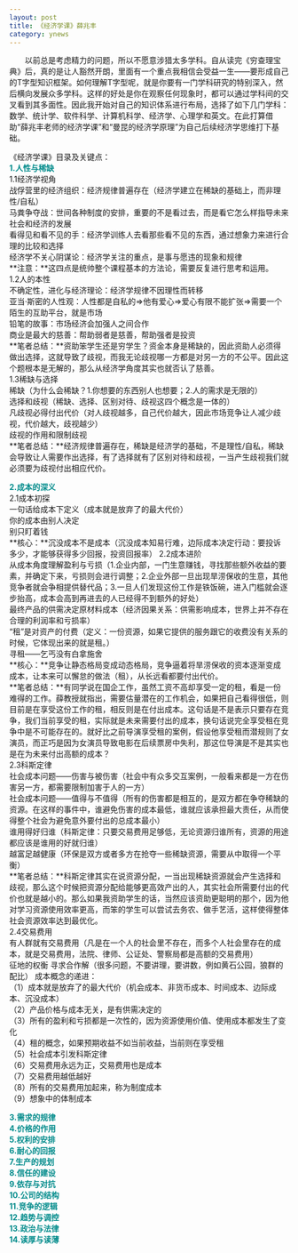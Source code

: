 ```yaml
---
layout: post
title: 《经济学课》薛兆丰
category: ynews
---
```


&emsp;&emsp;以前总是考虑精力的问题，所以不愿意涉猎太多学科。自从读完《穷查理宝典》后，真的是让人豁然开朗，里面有一个重点我相信会受益一生——要形成自己的T字型知识框架。如何理解T字型呢，就是你要有一门学科研究的特别深入，然后横向发展众多学科。这样的好处是你在观察任何现象时，都可以通过学科间的交叉看到其多面性。因此我开始对自己的知识体系进行布局，选择了如下几门学科：数学、统计学、软件科学、计算机科学、经济学、心理学和英文。在此打算借助“薛兆丰老师的经济学课”和“曼昆的经济学原理”为自己后续经济学思维打下基础。                

《经济学课》目录及关键点：                  
**<span style="color:#008B8B;">1.人性与稀缺</span>**               
1.1经济学视角       
战俘营里的经济组织：经济规律普遍存在（经济学建立在稀缺的基础上，而非理性/自私）          
马粪争夺战：世间各种制度的安排，重要的不是看过去，而是看它怎么样指导未来社会和经济的发展            
看得见和看不见的手：经济学训练人去看那些看不见的东西，通过想象力来进行合理的比较和选择              
经济学不关心阴谋论：经济学关注的重点，是事与愿违的现象和规律         
**注意：**这四点是统帅整个课程基本的方法论，需要反复进行思考和运用。      
1.2人的本性        
不确定性，进化与经济理论：经济学规律不因理性而转移            
亚当·斯密的人性观：人性都是自私的=>他有爱心=>爱心有限不能扩张=>需要一个陌生的互助平台，就是市场                   
铅笔的故事：市场经济会加强人之间合作               
商业是最大的慈善：帮助弱者是慈善，帮助强者是投资            
**笔者总结：**资助笨学生还是穷学生？资金本身是稀缺的，因此资助人必须得做出选择，这就导致了歧视，而我无论歧视哪一方都是对另一方的不公平。因此这个题根本是无解的，那么从经济学角度其实也就否认了慈善。           
1.3稀缺与选择          
稀缺（为什么会稀缺？1.你想要的东西别人也想要；2.人的需求是无限的）        
选择和歧视（稀缺、选择、区别对待、歧视这四个概念是一体的）                   
凡歧视必得付出代价（对人歧视越多，自己代价越大，因此市场竞争让人减少歧视，代价越大，歧视越少）                           
歧视的作用和限制歧视          
**笔者总结：**经济规律普遍存在，稀缺是经济学的基础，不是理性/自私，稀缺会导致让人需要作出选择，有了选择就有了区别对待和歧视，一当产生歧视我们就必须要为歧视付出相应代价。           

**<span style="color:#008B8B;">2.成本的深义</span>**                  
2.1成本初探           
一句话给成本下定义（成本就是放弃了的最大代价）            
你的成本由别人决定            
别只盯着钱         
**核心：**沉没成本不是成本（沉没成本知易行难，边际成本决定行动：要投诉多少，才能够获得多少回报，投资回报率）
2.2成本进阶           
从成本角度理解盈利与亏损（1.企业内部，一门生意赚钱，寻找那些额外收益的要素，并确定下来，亏损则会进行调整；2.企业外部一旦出现旱涝保收的生意，其他竞争者就会争相提供替代品；3.一旦人们发现这份工作是铁饭碗，进入门槛就会逐步抬高，成本会高到再进去的人已经得不到额外的好处）                 
最终产品的供需决定原材料成本（经济因果关系：供需影响成本，世界上并不存在合理的利润率和亏损率）         
“租”是对资产的付费（定义：一份资源，如果它提供的服务跟它的收费没有关系的时候，它体现出来的就是租。）                 
寻租——乞丐没有白拿施舍           
**核心：**竞争让静态格局变成动态格局，竞争逼着将旱涝保收的资本逐渐变成成本，让本来可以懈怠的做法（租），从长远看都要付出代价。          
**笔者总结：**有同学说在国企工作，虽然工资不高却享受一定的租，看是一份难得的工作。薛教授就指出，需要估量潜在的工作机会，如果把自己看得很低，则目前是在享受这份工作的租，相反则是在付出成本。这句话是不是表示只要存在竞争，我们当前享受的租，实际就是未来需要付出的成本，换句话说完全享受租在竞争中是不可能存在的。就好比之前导演享受租的案例，假设他享受租而潜规则了女演员，而正巧是因为女演员导致电影在后续票房中失利，那这位导演是不是其实也是在为未来付出高额的成本？                               
2.3科斯定律           
社会成本问题——伤害与被伤害（社会中有众多交互案例，一般看来都是一方在伤害另一方，都需要限制加害于人的一方）         
社会成本问题——值得与不值得（所有的伤害都是相互的，是双方都在争夺稀缺的资源。在这样的事件中，谁避免伤害的成本最低，谁就应该承担最大责任，从而使得整个社会为避免意外要付出的总成本最小）          
谁用得好归谁（科斯定律：只要交易费用足够低，无论资源归谁所有，资源的用途都应该是谁用的好就归谁）        
越富足越健康（环保是双方或者多方在抢夺一些稀缺资源，需要从中取得一个平衡）      
**笔者总结：**科斯定律其实在说资源分配，一当出现稀缺资源就会产生选择和歧视，那么这个时候把资源分配给能够更高效产出的人，其实社会所需要付出的代价也就是越小的。那么如果我资助学生的话，当然应该资助更聪明的那个，因为他对学习资源使用效率更高，而笨的学生可以尝试去务农、做手艺活，这样使得整体社会资源效率达到最优化。                          
2.4交易费用           
有人群就有交易费用（凡是在一个人的社会里不存在，而多个人社会里存在的成本，就是交易费用，法院、律师、公证处、警察局都是高额的交易费用）         
征地的权衡
寻求合作解（很多问题，不要讲理，要讲数，例如黄石公园，狼群的配比）
成本概念的递进：        
（1）成本就是放弃了的最大代价（机会成本、非货币成本、时间成本、边际成本、沉没成本）        
（2）产品价格与成本无关，是有供需决定的           
（3）所有的盈利和亏损都是一次性的，因为资源使用价值、使用成本都发生了变化            
（4）租的概念，如果预期收益不如当前收益，当前则在享受租          
（5）社会成本引发科斯定律            
（6）交易费用永远为正，交易费用也是成本           
（7）交易费用越低越好             
（8）所有的交易费用加起来，称为制度成本             
（9）想象中的体制成本                 
   
**<span style="color:#008B8B;">3.需求的规律</span>**              
**<span style="color:#008B8B;">4.价格的作用</span>**            
**<span style="color:#008B8B;">5.权利的安排</span>**           
**<span style="color:#008B8B;">6.耐心的回报</span>**              
**<span style="color:#008B8B;">7.生产的规划</span>**               
**<span style="color:#008B8B;">8.信任的建设</span>**           
**<span style="color:#008B8B;">9.依存与对抗</span>**          
**<span style="color:#008B8B;">10.公司的结构</span>**              
**<span style="color:#008B8B;">11.竞争的逻辑</span>**            
**<span style="color:#008B8B;">12.趋势与调控</span>**        
**<span style="color:#008B8B;">13.政治与法律</span>**            
**<span style="color:#008B8B;">14.读厚与读薄</span>**             